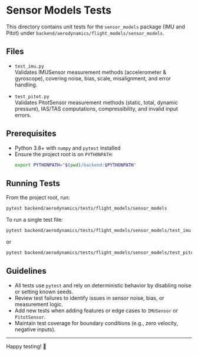 # Sensor Models Tests

This directory contains unit tests for the `sensor_models` package (IMU and Pitot) under `backend/aerodynamics/flight_models/sensor_models`.

## Files

- `test_imu.py`  
  Validates IMUSensor measurement methods (accelerometer & gyroscope), covering noise, bias, scale, misalignment, and error handling.

- `test_pitot.py`  
  Validates PitotSensor measurement methods (static, total, dynamic pressure), IAS/TAS computations, compressibility, and invalid input errors.

## Prerequisites

- Python 3.8+ with `numpy` and `pytest` installed
- Ensure the project root is on `PYTHONPATH`:
  ```bash
  export PYTHONPATH="$(pwd)/backend:$PYTHONPATH"
  ```

## Running Tests

From the project root, run:
```bash
pytest backend/aerodynamics/tests/flight_models/sensor_models
```

To run a single test file:
```bash
pytest backend/aerodynamics/tests/flight_models/sensor_models/test_imu.py
```  
or
```bash
pytest backend/aerodynamics/tests/flight_models/sensor_models/test_pitot.py
```

## Guidelines

- All tests use `pytest` and rely on deterministic behavior by disabling noise or setting known seeds.
- Review test failures to identify issues in sensor noise, bias, or measurement logic.
- Add new tests when adding features or edge cases to `IMUSensor` or `PitotSensor`.
- Maintain test coverage for boundary conditions (e.g., zero velocity, negative inputs).

---
Happy testing! 🎯
